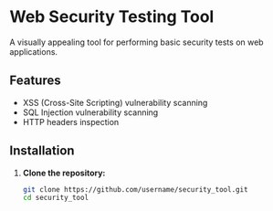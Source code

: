 # Web Security Testing Tool

A visually appealing tool for performing basic security tests on web applications.

## Features

- XSS (Cross-Site Scripting) vulnerability scanning
- SQL Injection vulnerability scanning
- HTTP headers inspection

## Installation

1. **Clone the repository:**
   ```bash
   git clone https://github.com/username/security_tool.git
   cd security_tool
